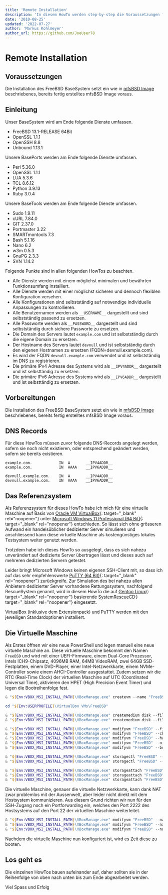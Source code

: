 ```yaml
---
title: 'Remote Installation'
description: 'In diesem HowTo werden step-by-step die Voraussetzungen für die Remote Installation des FreeBSD 64Bit BaseSystem auf einem dedizierten Server beschrieben.'
date: '2010-08-25'
updated: '2022-07-27'
author: 'Markus Kohlmeyer'
author_url: https://github.com/JoeUser78
---
```


# Remote Installation

## Voraussetzungen

Die Installation des FreeBSD BaseSystem setzt ein wie in [mfsBSD Image](/howtos/freebsd/mfsbsd_image/) beschriebenes, bereits fertig erstelltes mfsBSD Image voraus.

## Einleitung

Unser BaseSystem wird am Ende folgende Dienste umfassen.

- FreeBSD 13.1-RELEASE 64Bit
- OpenSSL 1.1.1
- OpenSSH 8.8
- Unbound 1.13.1

Unsere BasePorts werden am Ende folgende Dienste umfassen.

- Perl 5.36.0
- OpenSSL 1.1.1
- LUA 5.3.6
- TCL 8.6.12
- Python 3.9.13
- Ruby 3.0.4

Unsere BaseTools werden am Ende folgende Dienste umfassen.

- Sudo 1.9.11
- cURL 7.84.0
- GIT 2.37.0
- Portmaster 3.22
- SMARTmontools 7.3
- Bash 5.1.16
- Nano 6.2
- w3m 0.5.3
- GnuPG 2.3.3
- SVN 1.14.2

Folgende Punkte sind in allen folgenden HowTos zu beachten.

- Alle Dienste werden mit einem möglichst minimalen und bewährten Funktionsumfang installiert.
- Alle Dienste werden mit einer möglichst sicheren und dennoch flexiblen Konfiguration versehen.
- Alle Konfigurationen sind selbstständig auf notwendige individuelle Anpassungen zu kontrollieren.
- Alle Benutzernamen werden als `__USERNAME__` dargestellt und sind selbstständig passend zu ersetzen.
- Alle Passworte werden als `__PASSWORD__` dargestellt und sind selbstständig durch sichere Passworte zu ersetzen.
- Die Domain des Servers lautet `example.com` und ist selbstständig durch die eigene Domain zu ersetzen.
- Der Hostname des Servers lautet `devnull` und ist selbstständig durch den eigenen Hostnamen zu ersetzen (FQDN=devnull.example.com).
- Es wird der FQDN `devnull.example.com` verwendet und ist selbstständig im DNS zu registrieren.
- Die primäre IPv4 Adresse des Systems wird als `__IPV4ADDR__` dargestellt und ist selbsttändig zu ersetzen.
- Die primäre IPv6 Adresse des Systems wird als `__IPV6ADDR__` dargestellt und ist selbsttändig zu ersetzen.

## Vorbereitungen

Die Installation des FreeBSD BaseSystem setzt ein wie in [mfsBSD Image](/howtos/freebsd/mfsbsd_image/) beschriebenes, bereits fertig erstelltes mfsBSD Image voraus.

## DNS Records

Für diese HowTos müssen zuvor folgende DNS-Records angelegt werden, sofern sie noch nicht existieren, oder entsprechend geändert werden, sofern sie bereits existieren.

``` dns-zone
example.com.            IN  A       __IPV4ADDR__
example.com.            IN  AAAA    __IPV6ADDR__

devnull.example.com.    IN  A       __IPV4ADDR__
devnull.example.com.    IN  AAAA    __IPV6ADDR__
```

## Das Referenzsystem

Als Referenzsystem für dieses HowTo habe ich mich für eine virtuelle Maschine auf Basis von [Oracle VM VirtualBox](https://www.virtualbox.org/){: target="_blank" rel="noopener"} unter [Microsoft Windows 11 Professional (64 Bit)](https://support.microsoft.com/products/windows){: target="_blank" rel="noopener"} entschieden. So lässt sich ohne grösseren Aufwand ein handelsüblicher dedizierter Server simulieren und anschliessend kann diese virtuelle Maschine als kostengünstiges lokales Testsystem weiter genutzt werden.

Trotzdem habe ich dieses HowTo so ausgelegt, dass es sich nahezu unverändert auf dedizierte Server übertragen lässt und dieses auch auf mehreren dedizierten Servern getestet.

Leider bringt Microsoft Windows keinen eigenen SSH-Client mit, so dass ich auf das sehr empfehlenswerte [PuTTY (64 Bit)](https://www.chiark.greenend.org.uk/~sgtatham/putty/){: target="_blank" rel="noopener"} zurückgreife. Zur Simulation des bei nahezu allen Anbietern dedizierter Server vorhandene Rettungssystem, nachfolgend RescueSystem genannt, wird in diesem HowTo die auf [Gentoo Linux](https://www.gentoo.org/){: target="_blank" rel="noopener"} basierende [SystemRescueCD](https://www.system-rescue.org/){: target="_blank" rel="noopener"} eingesetzt.

VirtualBox (inklusive dem Extensionpack) und PuTTY werden mit den jeweiligen Standardoptionen installiert.

## Die Virtuelle Maschine

Als Erstes öffnen wir eine neue PowerShell und legen manuell eine neue virtuelle Maschine an. Diese virtuelle Maschine bekommt den Namen `FreeBSD` und wird mit einer UEFI-Firmware, einem Dual-Core Prozessor, Intels ICH9-Chipsatz, 4096MB RAM, 64MB VideoRAM, zwei 64GB SSD-Festplatten, einem DVD-Player, einer Intel-Netzwerkkarte, einem NVMe-Controller sowie einem AHCI-Controller ausgestattet. Zudem setzen wir die RTC (Real-Time Clock) der virtuellen Maschine auf UTC (Coordinated Universal Time), aktivieren den HPET (High Precision Event Timer) und legen die Bootreihenfolge fest.

``` powershell
& "${Env:VBOX_MSI_INSTALL_PATH}\VBoxManage.exe" createvm --name "FreeBSD" --ostype FreeBSD_64 --register

cd "${Env:USERPROFILE}\VirtualBox VMs\FreeBSD"

& "${Env:VBOX_MSI_INSTALL_PATH}\VBoxManage.exe" createmedium disk --filename "FreeBSD1.vdi" --format VDI --size 64536
& "${Env:VBOX_MSI_INSTALL_PATH}\VBoxManage.exe" createmedium disk --filename "FreeBSD2.vdi" --format VDI --size 64536

& "${Env:VBOX_MSI_INSTALL_PATH}\VBoxManage.exe" modifyvm "FreeBSD" --firmware efi --cpus 2 --cpuexecutioncap 100 --cpuhotplug off
& "${Env:VBOX_MSI_INSTALL_PATH}\VBoxManage.exe" modifyvm "FreeBSD" --chipset ICH9 --graphicscontroller vmsvga --audio none --usb off
& "${Env:VBOX_MSI_INSTALL_PATH}\VBoxManage.exe" modifyvm "FreeBSD" --hwvirtex on --ioapic on --hpet on --rtcuseutc on --memory 4096 --vram 64
& "${Env:VBOX_MSI_INSTALL_PATH}\VBoxManage.exe" modifyvm "FreeBSD" --nic1 nat --nictype1 82540EM --natnet1 "192.168/16" --cableconnected1 on
& "${Env:VBOX_MSI_INSTALL_PATH}\VBoxManage.exe" modifyvm "FreeBSD" --boot1 dvd --boot2 disk --boot3 none --boot4 none

& "${Env:VBOX_MSI_INSTALL_PATH}\VBoxManage.exe" storagectl "FreeBSD" --name "NVMe Controller" --add pcie --controller NVMe --portcount 4 --bootable on
& "${Env:VBOX_MSI_INSTALL_PATH}\VBoxManage.exe" storagectl "FreeBSD" --name "AHCI Controller" --add sata --controller IntelAHCI --portcount 4 --bootable on

& "${Env:VBOX_MSI_INSTALL_PATH}\VBoxManage.exe" storageattach "FreeBSD" --storagectl "NVMe Controller" --port 0 --device 0 --type hdd --nonrotational on --medium "FreeBSD1.vdi"
& "${Env:VBOX_MSI_INSTALL_PATH}\VBoxManage.exe" storageattach "FreeBSD" --storagectl "NVMe Controller" --port 1 --device 0 --type hdd --nonrotational on --medium "FreeBSD2.vdi"
& "${Env:VBOX_MSI_INSTALL_PATH}\VBoxManage.exe" storageattach "FreeBSD" --storagectl "AHCI Controller" --port 0 --device 0 --type dvddrive --medium emptydrive
```

Die virtuelle Maschine, genauer die virtuelle Netzwerkkarte, kann dank NAT zwar problemlos mit der Aussenwelt, aber leider nicht direkt mit dem Hostsystem kommunizieren. Aus diesem Grund richten wir nun für den SSH-Zugang noch ein Portforwarding ein, welches den Port 2222 des Hostsystems auf den Port 22 der virtuellen Maschine weiterleitet.

``` powershell
& "${Env:VBOX_MSI_INSTALL_PATH}\VBoxManage.exe" modifyvm "FreeBSD" --natpf1 "VBoxSSH,tcp,,2222,,22"
& "${Env:VBOX_MSI_INSTALL_PATH}\VBoxManage.exe" modifyvm "FreeBSD" --natpf1 "VBoxHTTP,tcp,,80,,80"
& "${Env:VBOX_MSI_INSTALL_PATH}\VBoxManage.exe" modifyvm "FreeBSD" --natpf1 "VBoxHTTPS,tcp,,443,,443"
```

Nachdem die virtuelle Maschine nun konfiguriert ist, wird es Zeit diese zu booten.

## Los geht es

Die einzelnen HowTos bauen aufeinander auf, daher sollten sie in der Reihenfolge von oben nach unten bis zum Ende abgearbeitet werden.

Viel Spass und Erfolg
